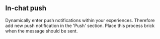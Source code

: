 ## In-chat push
Dynamically enter push notifications within your experiences. Therefore add new push notification in the 'Push' section. Place this process brick when the message should be sent.
